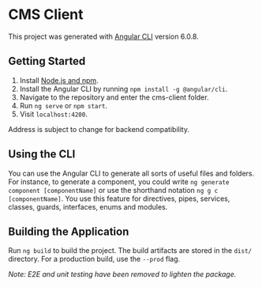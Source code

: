 # CMS Client

This project was generated with [Angular CLI](https://github.com/angular/angular-cli) version 6.0.8.

## Getting Started

1. Install [Node.js and npm](https://nodejs.org/en/download/).
2. Install the Angular CLI by running `npm install -g @angular/cli`.
3. Navigate to the repository and enter the cms-client folder.
4. Run `ng serve` or `npm start`.
5. Visit `localhost:4200`.

Address is subject to change for backend compatibility.

## Using the CLI

You can use the Angular CLI to generate all sorts of useful files and folders. For instance, to generate a component, you could write `ng generate component [componentName]` or use the shorthand notation `ng g c [componentName]`. You use this feature for directives, pipes, services, classes, guards, interfaces, enums and modules.

## Building the Application

Run `ng build` to build the project. The build artifacts are stored in the `dist/` directory. For a production build, use the `--prod` flag.

*Note: E2E and unit testing have been removed to lighten the package.*

